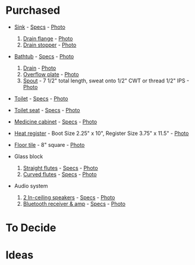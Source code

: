# Purchased
- [Sink](http://www.us.kohler.com/us/Memoirs%C2%AE+Stately+24%22+pedestal+bathroom+sink+with+8%22+widespread+faucet+holes/productDetail/Memoirs%C2%AE/422317.htm) - [Specs](sink-spec.pdf) - [Photo](sink.jpg)
  1. [Drain flange](http://www.deltafaucet.com/repairparts/details/rp23060rb.html) - [Photo](drain-flange.jpg)
  1. [Drain stopper](http://www.deltafaucet.com/repairparts/details/rp5648rb.html) - [Photo](drain-stopper.jpg)

- [Bathtub](http://www.sterlingplumbing.com/baths-and-showers/bathtubs/Ensemble-TM-Bath-with-Left-hand-Drain-71171110-detail?productNumber=71171110) - [Specs](tub-spec.pdf) - [Photo](tub.jpg)
  1. [Drain](http://www.deltafaucet.com/bath/details/rp31558rb.html) - [Photo](tub-drain.jpg)
  1. [Overflow plate](http://www.deltafaucet.com/bath/details/rp31556rb.html) - [Photo](tub-overflow.jpg)
  1. [Spout](http://www.deltafaucet.com/bath/details/rp34357rb.html) - 7 1/2" total length, sweat onto 1/2" CWT or thread 1/2" IPS - [Photo](tub-spout.jpg)
  
- [Toilet](http://www.us.kohler.com/us/Memoirs%C2%AE+Stately+Comfort+Height%C2%AE+two-piece+elongated+1.28+gpf+toilet+with+AquaPiston%C2%AE+flush+technology+and+left-hand+trip+lever/productDetail/Styles+of+Toilets/428459.htm) - [Specs](toilet-spec.pdf) - [Photo](toilet.jpg)

- [Toilet seat](http://www.us.kohler.com/us/Stonewood%C2%AE+with+Quick-Release%E2%84%A2+Hinges+elongated+toilet+seat/productDetail/Quick-Release+Toilet+Seats/429167.htm) - [Specs](toilet_seat-spec.pdf) - [Photo](toilet_seat.jpg)

- [Medicine cabinet](http://www.robern.com/product/detail.rbn?productNumber=RC2026D4FP1&productLine=R3%20Series&category=Cabinets) - [Specs](medicine_cabinet-spec.pdf) - [Photo](medicine_cabinet.jpg)

- [Heat register](http://www.houseofantiquehardware.com/bronze-scroll-wall-register) - Boot Size 2.25" x 10", Register Size 3.75" x 11.5" - [Photo](heat_register.png)

- [Floor tile](https://www.villalagoontile.com/canterbury-3-encaustic-cement-tile.html) - 8" square - [Photo](floor-tile.jpg)

- Glass block
  1. [Straight flutes](http://pittsburghcorning.com/products/loose-glass-block/argus-parallel-flutes.aspx) - [Specs](http://pittsburghcorning.com/specifications-and-details/cad/default.aspx) - [Photo](sflute.jpg)
  1. [Curved flutes](http://pittsburghcorning.com/products/loose-glass-block/spyra-pattern.aspx) - [Specs](http://pittsburghcorning.com/specifications-and-details/cad/default.aspx) - [Photo](cflute.jpg)

- Audio system
  1. [2 In-ceiling speakers](http://www.polkaudio.com/rc60i/d/1184) - [Specs](http://www.polkaudio.com/rc60i/d/1184#specs) - [Photo](speakers.jpg)
  1. [Bluetooth receiver & amp](http://www.pyleaudio.com/sku/PWA15BT/Bluetooth-Wall-Plate--In-Wall-Audio-Control-Amplifier-Receiver,-Microphone-Paging-and-Speaker-Control,-Stereo-and-Microphone-Inputs,-Universal-Gang-Plate-Standard,-Terminal-Block-Speaker-Connection,-USB-Charging,-100-Watt) - [Specs](pyle.pdf) - [Photo](pyle.jpg)

# To Decide

# Ideas
